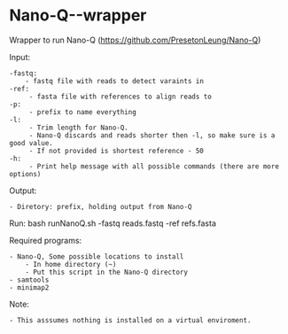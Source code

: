 # Nano-Q--wrapper

Wrapper to run Nano-Q (https://github.com/PresetonLeung/Nano-Q)

Input:

    -fastq:
        - fastq file with reads to detect varaints in
    -ref:
         - fasta file with references to align reads to
    -p:
         - prefix to name everything
    -l:
         - Trim length for Nano-Q.
         - Nano-Q discards and reads shorter then -l, so make sure is a good value.
         - If not provided is shortest reference - 50
    -h:
         - Print help message with all possible commands (there are more options)
Output:

    - Diretory: prefix, holding output from Nano-Q
    
Run: bash runNanoQ.sh -fastq reads.fastq -ref refs.fasta
    
Required programs:

    - Nano-Q, Some possible locations to install
        - In home directory (~)
        - Put this script in the Nano-Q directory
    - samtools
    - minimap2

Note:

    - This asssumes nothing is installed on a virtual enviroment.
